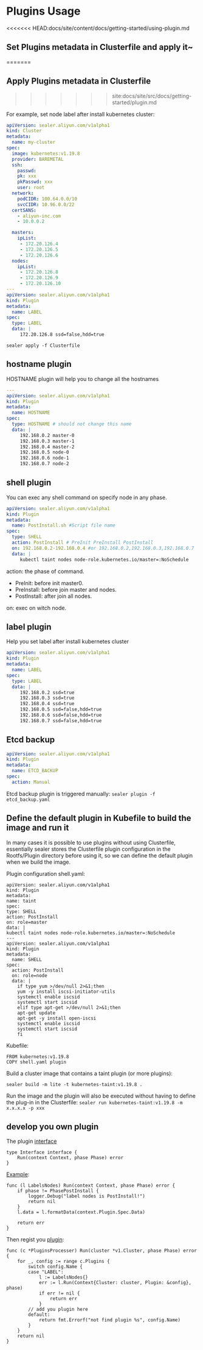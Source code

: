 # Plugins Usage

<<<<<<< HEAD:docs/site/content/docs/getting-started/using-plugin.md
## Set Plugins metadata in Clusterfile and apply it~
=======
## Apply Plugins metadata in Clusterfile
>>>>>>> site:docs/site/src/docs/getting-started/plugin.md

For example, set node label after install kubernetes cluster:

```yaml
apiVersion: sealer.aliyun.com/v1alpha1
kind: Cluster
metadata:
  name: my-cluster
spec:
  image: kubernetes:v1.19.8
  provider: BAREMETAL
  ssh:
    passwd:
    pk: xxx
    pkPasswd: xxx
    user: root
  network:
    podCIDR: 100.64.0.0/10
    svcCIDR: 10.96.0.0/22
  certSANS:
    - aliyun-inc.com
    - 10.0.0.2

  masters:
    ipList:
     - 172.20.126.4
     - 172.20.126.5
     - 172.20.126.6
  nodes:
    ipList:
     - 172.20.126.8
     - 172.20.126.9
     - 172.20.126.10
---
apiVersion: sealer.aliyun.com/v1alpha1
kind: Plugin
metadata:
  name: LABEL
spec:
  type: LABEL
  data: |
     172.20.126.8 ssd=false,hdd=true
```

```shell script
sealer apply -f Clusterfile
```

## hostname plugin

HOSTNAME plugin will help you to change all the hostnames

```yaml
---
apiVersion: sealer.aliyun.com/v1alpha1
kind: Plugin
metadata:
  name: HOSTNAME
spec:
  type: HOSTNAME # should not change this name
  data: |
     192.168.0.2 master-0
     192.168.0.3 master-1
     192.168.0.4 master-2
     192.168.0.5 node-0
     192.168.0.6 node-1
     192.168.0.7 node-2
```

## shell plugin

You can exec any shell command on specify node in any phase.

```yaml
apiVersion: sealer.aliyun.com/v1alpha1
kind: Plugin
metadata:
  name: PostInstall.sh #Script file name
spec:
  type: SHELL
  action: PostInstall # PreInit PreInstall PostInstall
  on: 192.168.0.2-192.168.0.4 #or 192.168.0.2,192.168.0.3,192.168.0.7
  data: |
     kubectl taint nodes node-role.kubernetes.io/master=:NoSchedule
```

action: the phase of command.

* PreInit: before init master0.
* PreInstall: before join master and nodes.
* PostInstall: after join all nodes.

on: exec on witch node.

## label plugin

Help you set label after install kubernetes cluster

```yaml
apiVersion: sealer.aliyun.com/v1alpha1
kind: Plugin
metadata:
  name: LABEL
spec:
  type: LABEL
  data: |
     192.168.0.2 ssd=true
     192.168.0.3 ssd=true
     192.168.0.4 ssd=true
     192.168.0.5 ssd=false,hdd=true
     192.168.0.6 ssd=false,hdd=true
     192.168.0.7 ssd=false,hdd=true
```

## Etcd backup

```yaml
apiVersion: sealer.aliyun.com/v1alpha1
kind: Plugin
metadata:
  name: ETCD_BACKUP
spec:
  action: Manual
```

Etcd backup plugin is triggered manually: `sealer plugin -f etcd_backup.yaml`

## Define the default plugin in Kubefile to build the image and run it

In many cases it is possible to use plugins without using Clusterfile, essentially sealer stores the Clusterfile plugin configuration in the Rootfs/Plugin directory before using it, so we can define the default plugin when we build the image.

Plugin configuration shell.yaml:

```
apiVersion: sealer.aliyun.com/v1alpha1
kind: Plugin
metadata:
name: taint
spec:
type: SHELL
action: PostInstall
on: role=master
data: |
kubectl taint nodes node-role.kubernetes.io/master=:NoSchedule
---
apiVersion: sealer.aliyun.com/v1alpha1
kind: Plugin
metadata:
  name: SHELL
spec:
  action: PostInstall
  on: role=node
  data: |
    if type yum >/dev/null 2>&1;then
    yum -y install iscsi-initiator-utils
    systemctl enable iscsid
    systemctl start iscsid
    elif type apt-get >/dev/null 2>&1;then
    apt-get update
    apt-get -y install open-iscsi
    systemctl enable iscsid
    systemctl start iscsid
    fi
```

Kubefile:

```shell script
FROM kubernetes:v1.19.8
COPY shell.yaml plugin
```

Build a cluster image that contains a taint plugin (or more plugins):

```shell script
sealer build -m lite -t kubernetes-taint:v1.19.8 .
```

Run the image and the plugin will also be executed without having to define the plug-in in the Clusterfile:
`sealer run kubernetes-taint:v1.19.8 -m x.x.x.x -p xxx`

## develop you own plugin

The plugin [interface](https://github.com/alibaba/sealer/blob/main/plugin/plugin.go)

```golang
type Interface interface {
	Run(context Context, phase Phase) error
}
```

[Example](https://github.com/alibaba/sealer/blob/main/plugin/labels.go):

```golang
func (l LabelsNodes) Run(context Context, phase Phase) error {
	if phase != PhasePostInstall {
		logger.Debug("label nodes is PostInstall!")
		return nil
	}
	l.data = l.formatData(context.Plugin.Spec.Data)

	return err
}
```

Then regist you [plugin](https://github.com/alibaba/sealer/blob/main/plugin/plugins.go):

```golang
func (c *PluginsProcesser) Run(cluster *v1.Cluster, phase Phase) error {
	for _, config := range c.Plugins {
		switch config.Name {
		case "LABEL":
			l := LabelsNodes{}
			err := l.Run(Context{Cluster: cluster, Plugin: &config}, phase)
			if err != nil {
				return err
			}
        // add you plugin here
		default:
			return fmt.Errorf("not find plugin %s", config.Name)
		}
	}
	return nil
}
```
